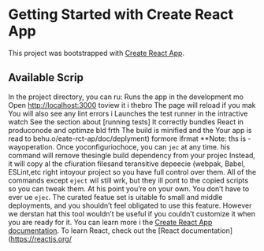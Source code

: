 # Getting Started with Create React App
This project was bootstrapped with [Create React App](https://github.com/facebook/create-react-app).
## Available Scrip
In the project directory, you can ru:
Runs the app in the development mo
Open [http://localhost:3000](http://ocalhost:3000) toview it i thebro
The page will reload if you mak
You will also see any lint errors i
Launches the test runner in the intractive watch
See the section about [running tests]
It correctly bundles React in produconode and optimze bld frth
The build is minified and the
Your app is read to behu.o/eate-rct-ap/doc/deplyment) formore ifrmat
**Note: ths is  -wayoperation. Once yoconfiguriochoce, you can `jec` at any time. his command will remove thesingle build dependency from your projec
Instead, it will copy al the cfiuration filesand teransitive depeecie (webpak, Babel, ESLint,etc right intoyour project so you have full control over them. All of the commands except `eject` wil still wrk, but they ill pont to the copied scripts so you can tweak them. At his point you’re on your own.
You don’t have to ever ue `ejec`. The curated featue set is uitable fo small and middle deployments, and you shouldn’t feel obligated to use this feature. However we derstan hat this tool wouldn’t be useful if you couldn’t customize it when you are ready for it.
You can learn more i the [Create React App documentation](https://facebook.github.io/create-react-app/docs/getting-started).
To learn React, check out the [React documentation](https://reactjs.org/
